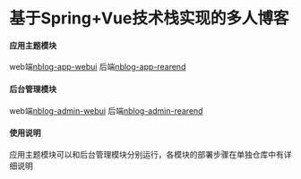# 基于Spring+Vue技术栈实现的多人博客


#### 应用主题模块
web端[nblog-app-webui](https://github.com/106umao/nblog-app-webui)
后端[nblog-app-rearend](https://github.com/106umao/nblog-app-rearend)

#### 后台管理模块
web端[nblog-admin-webui](https://github.com/106umao/nblog-admin-webui)
后端[nblog-admin-rearend](https://github.com/106umao/nblog-admin-rearend)

#### 使用说明
应用主题模块可以和后台管理模块分别运行，各模块的部署步骤在单独仓库中有详细说明

